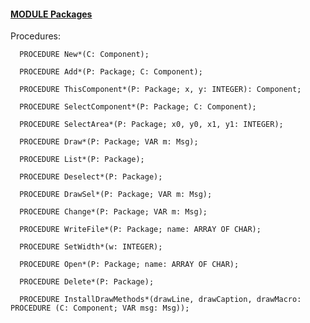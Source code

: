 
#### [MODULE Packages](https://github.com/io-core/Mod/blob/main/Packages.Mod)

Procedures:

```
  PROCEDURE New*(C: Component);
```
```
  PROCEDURE Add*(P: Package; C: Component);
```
```
  PROCEDURE ThisComponent*(P: Package; x, y: INTEGER): Component;
```
```
  PROCEDURE SelectComponent*(P: Package; C: Component);
```
```
  PROCEDURE SelectArea*(P: Package; x0, y0, x1, y1: INTEGER);
```
```
  PROCEDURE Draw*(P: Package; VAR m: Msg);
```
```
  PROCEDURE List*(P: Package);
```
```
  PROCEDURE Deselect*(P: Package);
```
```
  PROCEDURE DrawSel*(P: Package; VAR m: Msg);
```
```
  PROCEDURE Change*(P: Package; VAR m: Msg);
```
```
  PROCEDURE WriteFile*(P: Package; name: ARRAY OF CHAR);
```
```
  PROCEDURE SetWidth*(w: INTEGER);
```
```
  PROCEDURE Open*(P: Package; name: ARRAY OF CHAR);
```
```
  PROCEDURE Delete*(P: Package);
```
```
  PROCEDURE InstallDrawMethods*(drawLine, drawCaption, drawMacro: PROCEDURE (C: Component; VAR msg: Msg));
```
